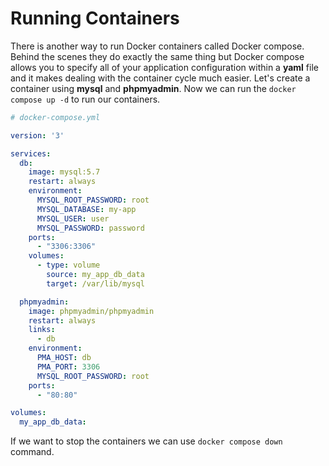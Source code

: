 # Running Containers

There is another way to run Docker containers called Docker compose. Behind the scenes they do exactly the same thing but Docker compose allows you to specify all of your application configuration within a **yaml** file and it makes dealing with the container cycle much easier. Let's create a container using **mysql** and **phpmyadmin**. Now we can run the `docker compose up -d` to run our containers.

```yaml
# docker-compose.yml

version: '3'

services:
  db:
    image: mysql:5.7
    restart: always
    environment:
      MYSQL_ROOT_PASSWORD: root
      MYSQL_DATABASE: my-app
      MYSQL_USER: user
      MYSQL_PASSWORD: password
    ports:
      - "3306:3306"
    volumes:
      - type: volume
        source: my_app_db_data
        target: /var/lib/mysql

  phpmyadmin:
    image: phpmyadmin/phpmyadmin
    restart: always
    links:
      - db
    environment:
      PMA_HOST: db
      PMA_PORT: 3306
      MYSQL_ROOT_PASSWORD: root
    ports:
      - "80:80"

volumes:
  my_app_db_data:
```

If we want to stop the containers we can use `docker compose down` command.